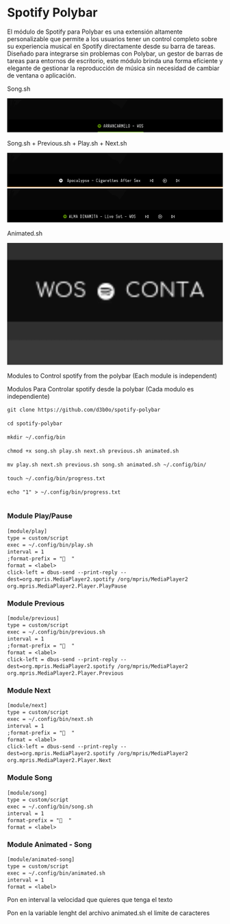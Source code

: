 # Spotify Polybar

El módulo de Spotify para Polybar es una extensión altamente personalizable que permite a los usuarios tener un control completo sobre su experiencia musical en Spotify directamente desde su barra de tareas. Diseñado para integrarse sin problemas con Polybar, un gestor de barras de tareas para entornos de escritorio, este módulo brinda una forma eficiente y elegante de gestionar la reproducción de música sin necesidad de cambiar de ventana o aplicación.

Song.sh

![alt text](https://github.com/d3b0o/spotify-polybar/blob/main/examples/example3.png)

Song.sh + Previous.sh + Play.sh + Next.sh

![alt text](https://github.com/d3b0o/spotify-polybar/blob/main/examples/example1.png)
![alt text](https://github.com/d3b0o/spotify-polybar/blob/main/examples/example2.png)

Animated.sh

![alt text](https://github.com/d3b0o/spotify-polybar/blob/main/examples/animated.gif)



Modules to Control spotify from the polybar (Each module is independent)

Modulos Para Controlar spotify desde la polybar (Cada modulo es independiente)
```
git clone https://github.com/d3b0o/spotify-polybar

cd spotify-polybar

mkdir ~/.config/bin

chmod +x song.sh play.sh next.sh previous.sh animated.sh

mv play.sh next.sh previous.sh song.sh animated.sh ~/.config/bin/

touch ~/.config/bin/progress.txt

echo "1" > ~/.config/bin/progress.txt


```
### Module Play/Pause
```
[module/play]
type = custom/script
exec = ~/.config/bin/play.sh
interval = 1
;format-prefix = "  "
format = <label>
click-left = dbus-send --print-reply --dest=org.mpris.MediaPlayer2.spotify /org/mpris/MediaPlayer2 org.mpris.MediaPlayer2.Player.PlayPause
```
### Module Previous
```
[module/previous]
type = custom/script
exec = ~/.config/bin/previous.sh
interval = 1
;format-prefix = "  "
format = <label>
click-left = dbus-send --print-reply --dest=org.mpris.MediaPlayer2.spotify /org/mpris/MediaPlayer2 org.mpris.MediaPlayer2.Player.Previous
```
### Module Next
```
[module/next]
type = custom/script
exec = ~/.config/bin/next.sh
interval = 1
;format-prefix = "  "
format = <label>
click-left = dbus-send --print-reply --dest=org.mpris.MediaPlayer2.spotify /org/mpris/MediaPlayer2 org.mpris.MediaPlayer2.Player.Next
```
### Module Song
```
[module/song]
type = custom/script
exec = ~/.config/bin/song.sh
interval = 1
format-prefix = "  "
format = <label>
```
### Module Animated - Song
```
[module/animated-song]
type = custom/script
exec = ~/.config/bin/animated.sh
interval = 1
format = <label>
```
Pon en interval la velocidad que quieres que tenga el texto

Pon en la variable lenght del archivo animated.sh el limite de caracteres
